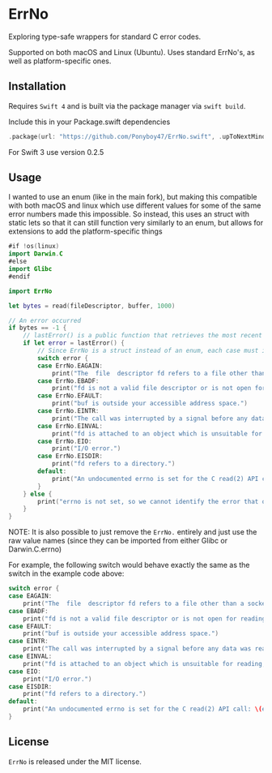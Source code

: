 # ErrNo

Exploring type-safe wrappers for standard C error codes.

Supported on both macOS and Linux (Ubuntu). Uses standard ErrNo's, as well as platform-specific ones.

## Installation

Requires `Swift 4` and is built via the package manager via `swift build`.

Include this in your Package.swift dependencies
```swift
.package(url: "https://github.com/Ponyboy47/ErrNo.swift", .upToNextMinor("0.3.0"))
```
For Swift 3 use version 0.2.5

## Usage

I wanted to use an enum (like in the main fork), but making this compatible with both macOS and linux which use different values for some of the same error numbers made this impossible.
So instead, this uses an struct with static lets so that it can still function very similarly to an enum, but allows for extensions to add the platform-specific things
```swift
#if !os(linux)
import Darwin.C
#else
import Glibc
#endif

import ErrNo

let bytes = read(fileDescriptor, buffer, 1000)

// An error occurred
if bytes == -1 {
    // lastError() is a public function that retrieves the most recent errno (if it is set) and returns an ErrNo struct
    if let error = lastError() {
        // Since ErrNo is a struct instead of an enum, each case must include the `ErrNo` before the .value
        switch error {
        case ErrNo.EAGAIN:
            print("The  file  descriptor fd refers to a file other than a socket and has been marked nonblocking, and the read would block.")
        case ErrNo.EBADF:
            print("fd is not a valid file descriptor or is not open for reading.")
        case ErrNo.EFAULT:
            print("buf is outside your accessible address space.")
        case ErrNo.EINTR:
            print("The call was interrupted by a signal before any data was read; see signal(7).")
        case ErrNo.EINVAL:
            print("fd is attached to an object which is unsuitable for reading; or the file was opened with the O_DIRECT flag, and either the address specified in buf, the value specified in count, or the current file off‐set is not suitably aligned.")
        case ErrNo.EIO:
            print("I/O error.")
        case ErrNo.EISDIR:
            print("fd refers to a directory.")
        default:
            print("An undocumented errno is set for the C read(2) API call: \(error)")
        }
    } else {
        print("errno is not set, so we cannot identify the error that occurred in the C layer.")
    }
}
```
NOTE: It is also possible to just remove the `ErrNo.` entirely and just use the raw value names (since they can be imported from either Glibc or Darwin.C.errno)

For example, the following switch would behave exactly the same as the switch in the example code above:
```swift
switch error {
case EAGAIN:
    print("The  file  descriptor fd refers to a file other than a socket and has been marked nonblocking, and the read would block.")
case EBADF:
    print("fd is not a valid file descriptor or is not open for reading.")
case EFAULT:
    print("buf is outside your accessible address space.")
case EINTR:
    print("The call was interrupted by a signal before any data was read; see signal(7).")
case EINVAL:
    print("fd is attached to an object which is unsuitable for reading; or the file was opened with the O_DIRECT flag, and either the address specified in buf, the value specified in count, or the current file off‐set is not suitably aligned.")
case EIO:
    print("I/O error.")
case EISDIR:
    print("fd refers to a directory.")
default:
    print("An undocumented errno is set for the C read(2) API call: \(error)")
}
```


## License

`ErrNo` is released under the MIT license.
